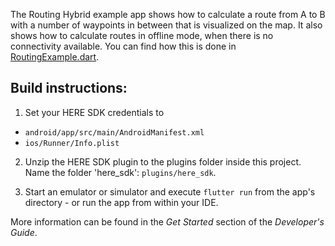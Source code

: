 The Routing Hybrid example app shows how to calculate a route from A to B with a number of waypoints in between that is visualized on the map. It also shows how to calculate routes in offline mode, when there is no connectivity available. You can find how this is done in [RoutingExample.dart](lib/RoutingExample.dart).

Build instructions:
-------------------

1) Set your HERE SDK credentials to
- `android/app/src/main/AndroidManifest.xml`
- `ios/Runner/Info.plist`

2) Unzip the HERE SDK plugin to the plugins folder inside this project. Name the folder 'here_sdk': `plugins/here_sdk`.

3) Start an emulator or simulator and execute `flutter run` from the app's directory - or run the app from within your IDE.

More information can be found in the _Get Started_ section of the _Developer's Guide_.
